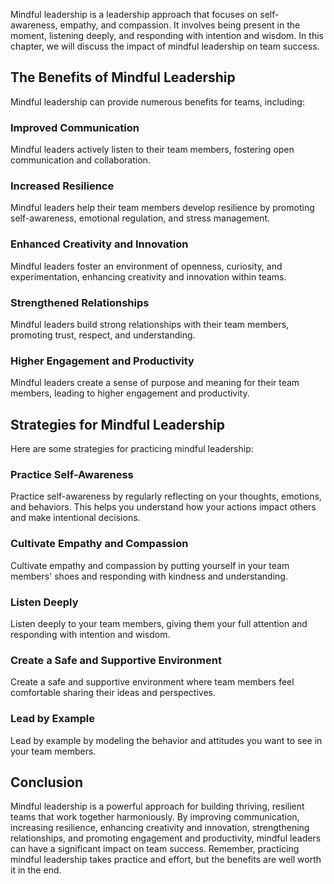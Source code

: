 
Mindful leadership is a leadership approach that focuses on self-awareness, empathy, and compassion. It involves being present in the moment, listening deeply, and responding with intention and wisdom. In this chapter, we will discuss the impact of mindful leadership on team success.

The Benefits of Mindful Leadership
----------------------------------

Mindful leadership can provide numerous benefits for teams, including:

### Improved Communication

Mindful leaders actively listen to their team members, fostering open communication and collaboration.

### Increased Resilience

Mindful leaders help their team members develop resilience by promoting self-awareness, emotional regulation, and stress management.

### Enhanced Creativity and Innovation

Mindful leaders foster an environment of openness, curiosity, and experimentation, enhancing creativity and innovation within teams.

### Strengthened Relationships

Mindful leaders build strong relationships with their team members, promoting trust, respect, and understanding.

### Higher Engagement and Productivity

Mindful leaders create a sense of purpose and meaning for their team members, leading to higher engagement and productivity.

Strategies for Mindful Leadership
---------------------------------

Here are some strategies for practicing mindful leadership:

### Practice Self-Awareness

Practice self-awareness by regularly reflecting on your thoughts, emotions, and behaviors. This helps you understand how your actions impact others and make intentional decisions.

### Cultivate Empathy and Compassion

Cultivate empathy and compassion by putting yourself in your team members' shoes and responding with kindness and understanding.

### Listen Deeply

Listen deeply to your team members, giving them your full attention and responding with intention and wisdom.

### Create a Safe and Supportive Environment

Create a safe and supportive environment where team members feel comfortable sharing their ideas and perspectives.

### Lead by Example

Lead by example by modeling the behavior and attitudes you want to see in your team members.

Conclusion
----------

Mindful leadership is a powerful approach for building thriving, resilient teams that work together harmoniously. By improving communication, increasing resilience, enhancing creativity and innovation, strengthening relationships, and promoting engagement and productivity, mindful leaders can have a significant impact on team success. Remember, practicing mindful leadership takes practice and effort, but the benefits are well worth it in the end.

